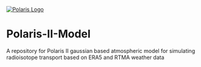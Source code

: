 [![Polaris Logo](https://nsiripun.github.io/Polaris-II-Model/Polaris_Logo.png)](https://nsiripun.github.io/Polaris-II-Model/webinterface)
# Polaris-II-Model
A repository for Polaris II gaussian based atmospheric model for simulating radioisotope transport based on ERA5 and RTMA weather data
